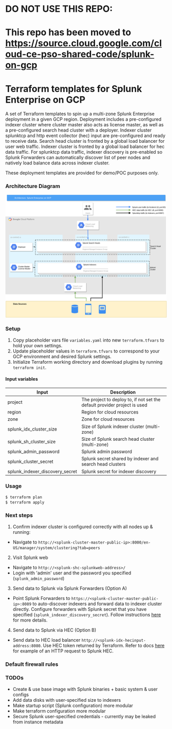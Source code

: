 # DO NOT USE THIS REPO:
# This repo has been moved to https://source.cloud.google.com/cloud-ce-pso-shared-code/splunk-on-gcp

# Terraform templates for Splunk Enterprise on GCP

A set of Terraform templates to spin up a multi-zone Splunk Enterprise deployment in a given GCP region. Deployment includes a pre-configured indexer cluster where cluster master also acts as license master, as well as a pre-configured search head cluster with a deployer. Indexer cluster splunktcp and http event collector (hec) input are pre-configured and ready to receive data. Search head cluster is fronted by a global load balancer for user web traffic. Indexer cluster is fronted by a global load balancer for hec data traffic. For splunktcp data traffic, indexer discovery is pre-enabled so Splunk Forwarders can automatically discover list of peer nodes and natively load balance data across indexer cluster.

These deployment templates are provided for demo/POC purposes only.

### Architecture Diagram

![Architecture Diagram of Splunk Enterprise on GCP](./splunk-on-gcp-diagram.png)


### Setup

1. Copy placeholder vars file `variables.yaml` into new `terraform.tfvars` to hold your own settings.
2. Update placeholder values in `terraform.tfvars` to correspond to your GCP environment and desired Splunk settings.
3. Initialize Terraform working directory and download plugins by running `terraform init`.

#### Input variables

Input | Description 
--- | ---
project | The project to deploy to, if not set the default provider project is used
region | Region for cloud resources
zone | Zone for cloud resources
splunk_idx_cluster_size | Size of Splunk indexer cluster (multi-zone)
splunk_sh_cluster_size | Size of Splunk search head cluster (multi-zone)
splunk_admin_password | Splunk admin password
splunk_cluster_secret | Splunk secret shared by indexer and search head clusters
splunk_indexer_discovery_secret | Splunk secret for indexer discovery

### Usage

```shell
$ terraform plan
$ terraform apply
```
### Next steps

1. Confirm indexer cluster is configured correctly with all nodes up & running:
  * Navigate to `http://<splunk-cluster-master-public-ip>:8000/en-US/manager/system/clustering?tab=peers`

2. Visit Splunk web
  * Navigate to `http://<splunk-shc-splunkweb-address>/`
  * Login with 'admin' user and the password you specified (`splunk_admin_password`)

3. Send data to Splunk via Splunk Forwarders (Option A)
  * Point Splunk Forwarders to `https://<splunk-cluster-master-public-ip>:8089` to auto-discover indexers and forward data to indexer cluster directly. Configure forwarders with Splunk secret that you have specified (`splunk_indexer_discovery_secret`). Follow instructions [here](https://docs.splunk.com/Documentation/Splunk/7.2.6/Indexer/indexerdiscovery#3._Configure_the_forwarders) for more details.
 
4. Send data to Splunk via HEC (Option B)
  * Send data to HEC load balancer `http://<splunk-idx-hecinput-address:8080`. Use HEC token returned by Terraform. Refer to docs [here](https://docs.splunk.com/Documentation/Splunk/7.2.6/Data/UsetheHTTPEventCollector#Example_of_sending_data_to_HEC_with_an_HTTP_request) for example of an HTTP request to Splunk HEC.

### Default firewall rules


### TODOs

* Create & use base image with Splunk binaries + basic system & user configs
* Add data disks with user-specified size to indexers
* Make startup script (Splunk configuration) more modular
* Make terraform configuration more modular
* Secure Splunk user-specified credentials - currently may be leaked from instance metadata
